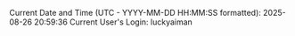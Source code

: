 Current Date and Time (UTC - YYYY-MM-DD HH:MM:SS formatted): 2025-08-26 20:59:36
Current User's Login: luckyaiman
